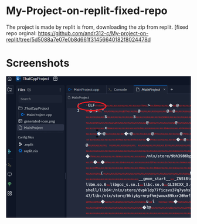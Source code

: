 # My-Project-on-replit-fixed-repo
The project is made by replit is from, downloading the zip from replit. [fixed repo orginal: https://github.com/andr312-c/My-project-on-replit/tree/5d5088a7e07e0b8d661f31456640182f8024478d
# Screenshots 
![alt text](https://github.com/andr312-c/My-Project-on-replit-fixed-repo/blob/ae5bf8257b1c45346512d51c2321d2cb703d8f6b/screenshot.png)
